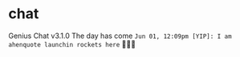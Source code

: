 # chat

Genius Chat v3.1.0
The day has come
`Jun 01, 12:09pm [YIP]: I am ahenquote launchin rockets here` 🚀🚀🚀
